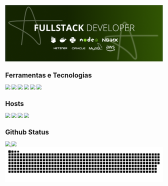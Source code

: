 <link rel="stylesheet" type='text/css' href="https://cdn.jsdelivr.net/gh/devicons/devicon@latest/devicon.min.css" />
<img src="banner.png" />

<h2>Ferramentas e Tecnologias</h2>

<div>
    <img loading="lazy" src="https://img.shields.io/badge/nginx-009639?style=for-the-badge&logo=nginx&logoColor=white" target="_blank"/>
    <img loading="lazy" src="https://img.shields.io/badge/node.js-5FA04E?style=for-the-badge&logo=nodedotjs&logoColor=white" target="_blank"/>
    <img loading="lazy" src="https://img.shields.io/badge/docker-2496ED?style=for-the-badge&logo=docker&logoColor=white" target="_blank"/>
    <img loading="lazy" src="https://img.shields.io/badge/python-3776AB?style=for-the-badge&logo=python&logoColor=white" target="_blank"/>
    <img loading="lazy" src="https://img.shields.io/badge/mysql-4479A1?style=for-the-badge&logo=mysql&logoColor=white" target="_blank"/>
    <img loading="lazy" src="https://img.shields.io/badge/firebase-DD2C00?style=for-the-badge&logo=firebase&logoColor=white" target="_blank"/>
</div> 

<h2>Hosts</h2>

<div>
    <img loading="lazy" src="https://img.shields.io/badge/aws-232F3E?style=for-the-badge&logo=amazonwebservices&logoColor=white" target="_blank"/>
    <img loading="lazy" src="https://img.shields.io/badge/google cloud-4285F4?style=for-the-badge&logo=googlecloud&logoColor=white" target="_blank"/>
    <img loading="lazy" src="https://img.shields.io/badge/hetzner-D50C2D?style=for-the-badge&logo=hetzner&logoColor=white" target="_blank"/>
    <img loading="lazy" src="https://img.shields.io/badge/oracle-ED1E24?style=for-the-badge" target="_blank"/>
</div>

<h2>Github Status</h2>

<div>
    <a href="https://github.com/Acaua-Rangel">
    <img loading="lazy" height="180em" src="https://github-readme-stats.vercel.app/api/top-langs/?username=Acaua-Rangel&layout=compact&langs_count=7&theme=dracula"/>
    <img loading="lazy" height="180em" src="https://github-readme-stats.vercel.app/api?username=Acaua-Rangel&show_icons=true&theme=dracula&include_all_commits=true&count_private=true"/>
</div>

<picture align="center">
  <source media="(prefers-color-scheme: dark)" srcset="https://raw.githubusercontent.com/Acaua-Rangel/Acaua-Rangel/output/github-contribution-grid-snake-dark.svg">
  <source media="(prefers-color-scheme: light)" srcset="https://raw.githubusercontent.com/Acaua-Rangel/Acaua-Rangel/output/github-contribution-grid-snake-dark.svg">
  <img align="center" alt="github contribution grid snake animation" src="https://raw.githubusercontent.com/Acaua-Rangel/Acaua-Rangel/output/github-contribution-grid-snake.svg">
</picture>
